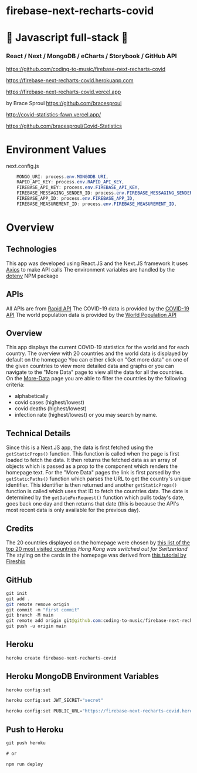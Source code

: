 # firebase-next-recharts-covid

# 🚀 Javascript full-stack 🚀

### React / Next / MongoDB / eCharts / Storybook / GitHub API

https://github.com/coding-to-music/firebase-next-recharts-covid

https://firebase-next-recharts-covid.herokuapp.com

https://firebase-next-recharts-covid.vercel.app

by Brace Sproul https://github.com/bracesproul

http://covid-statistics-fawn.vercel.app/

https://github.com/bracesproul/Covid-Statistics

# Environment Values

next.config.js

```java
    MONGO_URI: process.env.MONGODB_URI,
    RAPID_API_KEY: process.env.RAPID_API_KEY,
    FIREBASE_API_KEY: process.env.FIREBASE_API_KEY,
    FIREBASE_MESSAGING_SENDER_ID: process.env.FIREBASE_MESSAGING_SENDER_ID,
    FIREBASE_APP_ID: process.env.FIREBASE_APP_ID,
    FIREBASE_MEASUREMENT_ID: process.env.FIREBASE_MEASUREMENT_ID,
```

# Overview

## Technologies

This app was developed using React.JS and the Next.JS framework
It uses [Axios](https://www.npmjs.com/package/axios) to make API calls
The environment variables are handled by the [dotenv](https://www.npmjs.com/package/dotenv) NPM package

## APIs

All APIs are from [Rapid API](https://rapidapi.com/)
The COVID-19 data is provided by the [COVID-19 API](https://rapidapi.com/axisbits-axisbits-default/api/covid-19-statistics/)
The world population data is provided by the [World Population API](https://rapidapi.com/aldair.sr99/api/world-population/)

## Overview

This app displays the current COVID-19 statistics for the world and for each country.
The overview with 20 countries and the world data is displayed by default on the homepage
You can either click on "Get more data" on one of the given countries to view more detailed data and graphs or you can navigate to the "More Data" page to view all the data for all the countries.
On the [More-Data](./pages/More-Data.js) page you are able to filter the countries by the following criteria:

- alphabetically
- covid cases (highest/lowest)
- covid deaths (highest/lowest)
- infection rate (highest/lowest)
  or you may search by name.

## Technical Details

Since this is a Next.JS app, the data is first fetched using the `getStaticProps()` function. This function is called when the page is first loaded to fetch the data. It then returns the fetched data as an array of objects which is passed as a prop to the component which renders the homepage text. For the "More Data" pages the link is first parsed by the `getStaticPaths()` function which parses the URL to get the country's unique identifier. This identifier is then returned and another `getStaticProps()` function is called which uses that ID to fetch the countries data. The date is determined by the `getDateForRequest()` function which pulls today's date, goes back one day and then returns that date (this is because the API's most recent data is only available for the previous day).

## Credits

The 20 countries displayed on the homepage were chosen by [this list of the top 20 most visited countries](https://www.farandwide.com/s/most-visited-countries-792c34d8901f4bc9)
_Hong Kong was switched out for Switzerland_
The styling on the cards in the homepage was derived from [this tutorial by Fireship](https://www.youtube.com/watch?v=29deL9MFfWc&t=313s)

## GitHub

```java
git init
git add .
git remote remove origin
git commit -m "first commit"
git branch -M main
git remote add origin git@github.com:coding-to-music/firebase-next-recharts-covid.git
git push -u origin main
```

## Heroku

```java
heroku create firebase-next-recharts-covid
```

## Heroku MongoDB Environment Variables

```java
heroku config:set

heroku config:set JWT_SECRET="secret"

heroku config:set PUBLIC_URL="https://firebase-next-recharts-covid.herokuapp.com"
```

## Push to Heroku

```java
git push heroku

# or

npm run deploy
```
